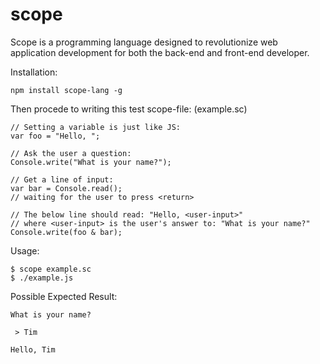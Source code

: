 scope
=====

Scope is a programming language designed to revolutionize web application development for both the back-end and front-end developer.

Installation:

    npm install scope-lang -g

Then procede to writing this test scope-file: (example.sc)

    // Setting a variable is just like JS:
    var foo = "Hello, ";

    // Ask the user a question:
    Console.write("What is your name?");

    // Get a line of input:
    var bar = Console.read();
    // waiting for the user to press <return>

    // The below line should read: "Hello, <user-input>"
    // where <user-input> is the user's answer to: "What is your name?"
    Console.write(foo & bar);

Usage:

    $ scope example.sc
    $ ./example.js

Possible Expected Result:

    What is your name?
    
     > Tim
     
    Hello, Tim
